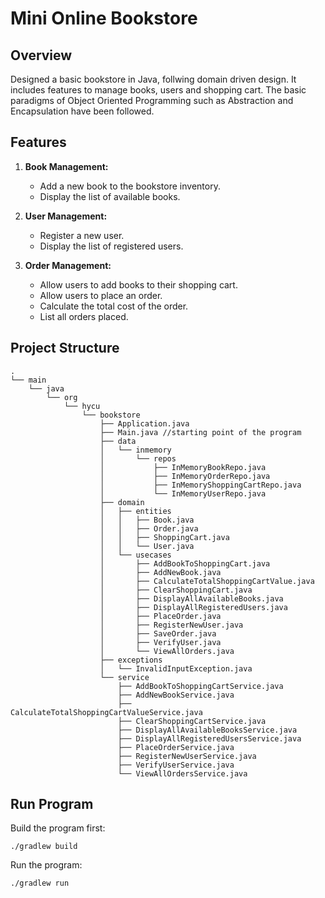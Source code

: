 # Mini Online Bookstore

## Overview
Designed a basic bookstore in Java, follwing domain driven design. It includes features to manage books, users and shopping cart. The basic paradigms of Object Oriented Programming such as Abstraction and Encapsulation have been followed.

## Features

1. **Book Management:**
    - Add a new book to the bookstore inventory.
    - Display the list of available books.

2. **User Management:**
    - Register a new user.
    - Display the list of registered users.

3. **Order Management:**
    - Allow users to add books to their shopping cart.
    - Allow users to place an order.
    - Calculate the total cost of the order.
    - List all orders placed.


## Project Structure
```
.
└── main
    └── java
        └── org
            └── hycu
                └── bookstore
                    ├── Application.java
                    ├── Main.java //starting point of the program
                    ├── data
                    │   └── inmemory
                    │       └── repos
                    │           ├── InMemoryBookRepo.java
                    │           ├── InMemoryOrderRepo.java
                    │           ├── InMemoryShoppingCartRepo.java
                    │           └── InMemoryUserRepo.java
                    ├── domain
                    │   ├── entities
                    │   │   ├── Book.java
                    │   │   ├── Order.java
                    │   │   ├── ShoppingCart.java
                    │   │   └── User.java
                    │   └── usecases
                    │       ├── AddBookToShoppingCart.java
                    │       ├── AddNewBook.java
                    │       ├── CalculateTotalShoppingCartValue.java
                    │       ├── ClearShoppingCart.java
                    │       ├── DisplayAllAvailableBooks.java
                    │       ├── DisplayAllRegisteredUsers.java
                    │       ├── PlaceOrder.java
                    │       ├── RegisterNewUser.java
                    │       ├── SaveOrder.java
                    │       ├── VerifyUser.java
                    │       └── ViewAllOrders.java
                    ├── exceptions
                    │   └── InvalidInputException.java
                    └── service
                        ├── AddBookToShoppingCartService.java
                        ├── AddNewBookService.java
                        ├── CalculateTotalShoppingCartValueService.java
                        ├── ClearShoppingCartService.java
                        ├── DisplayAllAvailableBooksService.java
                        ├── DisplayAllRegisteredUsersService.java
                        ├── PlaceOrderService.java
                        ├── RegisterNewUserService.java
                        ├── VerifyUserService.java
                        └── ViewAllOrdersService.java
```

## Run Program
Build the program first:
```
./gradlew build
```

Run the program:
```
./gradlew run
```
